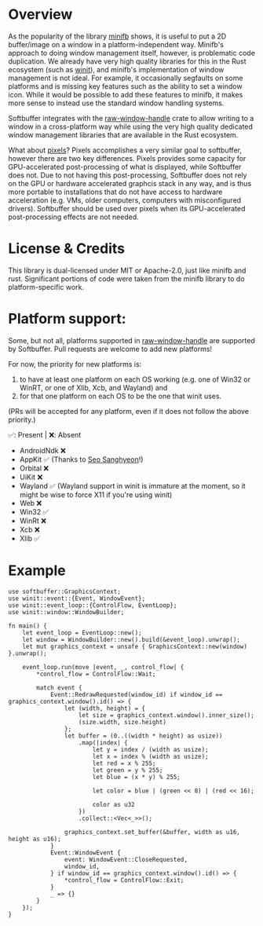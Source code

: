 Overview
==
As the popularity of the library [minifb](https://crates.io/crates/minifb) shows, it is useful to put a 2D buffer/image
on a window in a platform-independent way. Minifb's approach to doing window management itself, however, is problematic
code duplication. We already have very high quality libraries for this in the Rust ecosystem
(such as [winit](https://crates.io/crates/winit)), and minifb's implementation of window management is not ideal. For
example, it occasionally segfaults on some platforms and is missing key features such as the ability to set a window
icon. While it would be possible to add these features to minifb, it makes more sense to instead use the standard
window handling systems.

Softbuffer integrates with the [raw-window-handle](https://crates.io/crates/raw-window-handle) crate
to allow writing to a window in a cross-platform way while using the very high quality dedicated window management
libraries that are available in the Rust ecosystem.

What about [pixels](https://crates.io/crates/pixels)? Pixels accomplishes a very similar goal to softbuffer, 
however there are two key differences. Pixels provides some capacity for GPU-accelerated post-processing of what is
displayed, while Softbuffer does not. Due to not having this post-processing, Softbuffer does not rely on the GPU or 
hardware accelerated graphcis stack in any way, and is thus more portable to installations that do not have access to 
hardware acceleration (e.g. VMs, older computers, computers with misconfigured drivers). Softbuffer should be used over 
pixels when its GPU-accelerated post-processing effects are not needed.


License & Credits
==

This library is dual-licensed under MIT or Apache-2.0, just like minifb and rust. Significant portions of code were taken
from the minifb library to do platform-specific work.

Platform support:
==
Some, but not all, platforms supported in [raw-window-handle]() are supported by Softbuffer. Pull requests are welcome 
to add new platforms!

For now, the priority for new platforms is:
1) to have at least one platform on each OS working (e.g. one of Win32 or WinRT, or one of Xlib, Xcb, and Wayland) and
2) for that one platform on each OS to be the one that winit uses.

(PRs will be accepted for any platform, even if it does not follow the above priority.)

✅: Present | ❌: Absent
 - AndroidNdk ❌
 - AppKit ✅ (Thanks to [Seo Sanghyeon](https://github.com/sanxiyn)!)
 - Orbital ❌
 - UiKit ❌
 - Wayland ✅ (Wayland support in winit is immature at the moment, so it might be wise to force X11 if you're using winit)
 - Web ❌
 - Win32 ✅
 - WinRt ❌
 - Xcb ❌
 - Xlib ✅

Example
==
```no_run
use softbuffer::GraphicsContext;
use winit::event::{Event, WindowEvent};
use winit::event_loop::{ControlFlow, EventLoop};
use winit::window::WindowBuilder;

fn main() {
    let event_loop = EventLoop::new();
    let window = WindowBuilder::new().build(&event_loop).unwrap();
    let mut graphics_context = unsafe { GraphicsContext::new(window) }.unwrap();

    event_loop.run(move |event, _, control_flow| {
        *control_flow = ControlFlow::Wait;

        match event {
            Event::RedrawRequested(window_id) if window_id == graphics_context.window().id() => {
                let (width, height) = {
                    let size = graphics_context.window().inner_size();
                    (size.width, size.height)
                };
                let buffer = (0..((width * height) as usize))
                    .map(|index| {
                        let y = index / (width as usize);
                        let x = index % (width as usize);
                        let red = x % 255;
                        let green = y % 255;
                        let blue = (x * y) % 255;

                        let color = blue | (green << 8) | (red << 16);

                        color as u32
                    })
                    .collect::<Vec<_>>();

                graphics_context.set_buffer(&buffer, width as u16, height as u16);
            }
            Event::WindowEvent {
                event: WindowEvent::CloseRequested,
                window_id,
            } if window_id == graphics_context.window().id() => {
                *control_flow = ControlFlow::Exit;
            }
            _ => {}
        }
    });
}
```